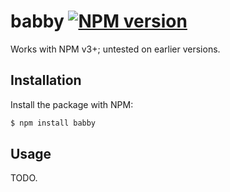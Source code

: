 # babby [![NPM version](http://img.shields.io/npm/v/babby.svg?style=flat-square)](https://www.npmjs.org/package/babby)

Works with NPM v3+; untested on earlier versions.

## Installation

Install the package with NPM:

```bash
$ npm install babby
```

## Usage

TODO.
